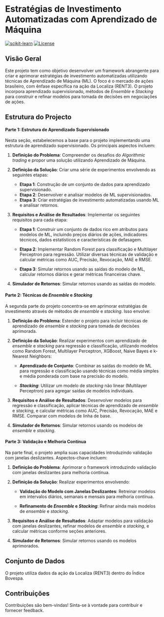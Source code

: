 # Estratégias de Investimento Automatizadas com Aprendizado de Máquina
[![scikit-learn](https://img.shields.io/badge/scikit--learn-%23F7931E.svg?style=flat&logo=scikit-learn&logoColor=white)](https://img.shields.io/badge/scikitlearn-F7931E.svg?style=for-the-badge&logo=scikit-learn&logoColor=white) [![License](https://img.shields.io/badge/License-MIT-blue.svg)](https://opensource.org/licenses/MIT)

## Visão Geral

Este projeto tem como objetivo desenvolver um framework abrangente para criar e aprimorar estratégias de investimento automatizadas utilizando técnicas de Aprendizado de Máquina (ML). O foco é o mercado de ações brasileiro, com ênfase específica na ação da Localiza (RENT3). O projeto incorpora aprendizado supervisionado, métodos de _Ensemble_ e _Stacking_ para construir e refinar modelos para tomada de decisões em negociações de ações.

## Estrutura do Projecto

#### Parte 1: Estrutura de Aprendizado Supervisionado

Nesta seção, estabelecemos a base para o projeto implementando uma estrutura de aprendizado supervisionado. Os principais aspectos incluem:

1. **Definição do Problema**: Compreender os desafios do _Algorithmic trading_ e propor uma solução utilizando Aprendizado de Máquina.

2. **Definição da Solução**: Criar uma série de experimentos envolvendo as seguintes etapas:

   - **Etapa 1**: Construção de um conjunto de dados para aprendizado supervisionado.
   - **Etapa 2**: Desenvolver e analisar modelos de ML supervisionados.
   - **Etapa 3**: Criar estratégias de investimento automatizadas usando ML e analisar retornos.

3. **Requisitos e Análise de Resultados**: Implementar os seguintes requisitos para cada etapa:

   - **Etapa 1**: Construir um conjunto de dados rico em atributos para modelos de ML, incluindo preços diários de ações, indicadores técnicos, dados estatísticos e características de defasagem.
   
   - **Etapa 2**: Implementar Random Forest para classificação e Multilayer Perceptron para regressão. Utilizar diversas técnicas de validação e calcular métricas como AUC, Precisão, Revocação, MAE e RMSE.
   
   - **Etapa 3**: Simular retornos usando as saídas do modelo de ML, calcular retornos diários e gerar métricas financeiras chave.

4. **Simulador de Retornos**: Simular retornos usando as saídas do modelo.

#### Parte 2: Técnicas de _Ensemble_ e _Stacking_

A segunda parte do projeto concentra-se em aprimorar estratégias de investimento através de métodos de _ensemble_ e _stacking_. Isso envolve:

1. **Definição do Problema**: Estender o projeto para incluir técnicas de aprendizado de _ensemble_ e _stacking_ para tomada de decisões aprimorada.

2. **Definição da Solução**: Realizar experimentos com aprendizado de _ensemble_ e _stacking_ para regressão e classificação, utilizando modelos como Random Forest, Multilayer Perceptron, XGBoost, Naive Bayes e k-Nearest Neighbors: 

   - **Aprendizado de Conjunto**: Combinar as saídas do modelo de ML para regressão e classificação usando técnicas como média simples e média ponderada com base na precisão do modelo.
   
   - **_Stacking_**: Utilizar um modelo de _stacking_ não linear (Multilayer Perceptron) para agregar saídas de modelos individuais.

3. **Requisitos e Análise de Resultados**: Desenvolver modelos para regressão e classificação, aplicar técnicas de aprendizado de _ensemble_ e _stacking_, e calcular métricas como AUC, Precisão, Revocação, MAE e RMSE. Comparar com modelos de linha de base.

4. **Simulador de Retornos**: Simular retornos usando os modelos de _ensemble_ e _stacking_.


#### Parte 3: Validação e Melhoria Contínua

Na parte final, o projeto amplia suas capacidades introduzindo validação com janelas deslizantes. Aspectos-chave incluem:

1. **Definição do Problema**: Aprimorar o framework introduzindo validação com janelas deslizantes para melhoria contínua.

2. **Definição da Solução**: Realizar experimentos envolvendo:

   - **Validação do Modelo com Janelas Deslizantes**: Retreinar modelos em intervalos diários, semanais e mensais para melhoria contínua.
   
   - **Refinamento de _Ensemble_ e _Stacking_**: Refinar ainda mais modelos de _ensemble_ e _stacking_.

3. **Requisitos e Análise de Resultados**: Adaptar modelos para validação com janelas deslizantes, refinar modelos de  _ensemble_ e _stacking_, e calcular métricas conforme seções anteriores.

4. **Simulador de Retornos**: Simular retornos usando os modelos aprimorados.

## Conjunto de Dados

O projeto utiliza dados da ação da Localiza (RENT3) dentro do Índice Bovespa.

## Contribuições

Contribuições são bem-vindas! Sinta-se à vontade para contribuir e fornecer feedback.
